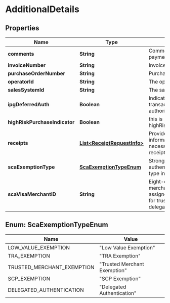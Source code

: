 

# AdditionalDetails

## Properties

Name | Type | Description | Notes
------------ | ------------- | ------------- | -------------
**comments** | **String** | Comments for the payment. |  [optional]
**invoiceNumber** | **String** | Invoice number. |  [optional]
**purchaseOrderNumber** | **String** | Purchase order number. |  [optional]
**operatorId** | **String** | The operator ID. |  [optional]
**salesSystemId** | **String** | The sales system ID. |  [optional]
**ipgDeferredAuth** | **Boolean** | Indicates if the particular transaction is a deferred authorization. |  [optional]
**highRiskPurchaseIndicator** | **Boolean** | this is highRiskPurchaseIndicator. |  [optional]
**receipts** | [**List&lt;ReceiptRequestInfo&gt;**](ReceiptRequestInfo.md) | Provides request information that is necessary to generate receipts. |  [optional]
**scaExemptionType** | [**ScaExemptionTypeEnum**](#ScaExemptionTypeEnum) | Strong customer authentication exemption type indicator. |  [optional]
**scaVisaMerchantID** | **String** | Eight-character Visa merchant identifier (VMID) assigned by Visa, required for trusted merchant and delegated authentication. |  [optional]



## Enum: ScaExemptionTypeEnum

Name | Value
---- | -----
LOW_VALUE_EXEMPTION | &quot;Low Value Exemption&quot;
TRA_EXEMPTION | &quot;TRA Exemption&quot;
TRUSTED_MERCHANT_EXEMPTION | &quot;Trusted Merchant Exemption&quot;
SCP_EXEMPTION | &quot;SCP Exemption&quot;
DELEGATED_AUTHENTICATION | &quot;Delegated Authentication&quot;




